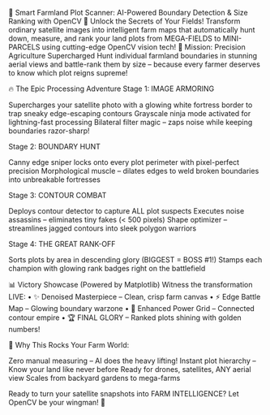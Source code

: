🌾 Smart Farmland Plot Scanner: AI-Powered Boundary Detection & Size Ranking with OpenCV
🚀 Unlock the Secrets of Your Fields!
Transform ordinary satellite images into intelligent farm maps that automatically hunt down, measure, and rank your land plots from MEGA-FIELDS to MINI-PARCELS using cutting-edge OpenCV vision tech!
🎯 Mission: Precision Agriculture Supercharged
Hunt individual farmland boundaries in stunning aerial views and battle-rank them by size – because every farmer deserves to know which plot reigns supreme!

🔥 The Epic Processing Adventure
Stage 1: IMAGE ARMORING

Supercharges your satellite photo with a glowing white fortress border to trap sneaky edge-escaping contours
Grayscale ninja mode activated for lightning-fast processing
Bilateral filter magic – zaps noise while keeping boundaries razor-sharp!

Stage 2: BOUNDARY HUNT

Canny edge sniper locks onto every plot perimeter with pixel-perfect precision
Morphological muscle – dilates edges to weld broken boundaries into unbreakable fortresses

Stage 3: CONTOUR COMBAT

Deploys contour detector to capture ALL plot suspects
Executes noise assassins – eliminates tiny fakes (< 500 pixels)
Shape optimizer – streamlines jagged contours into sleek polygon warriors

Stage 4: THE GREAT RANK-OFF

Sorts plots by area in descending glory (BIGGEST = BOSS #1!)
Stamps each champion with glowing rank badges right on the battlefield


📊 Victory Showcase (Powered by Matplotlib)
Witness the transformation LIVE:
• ✨ Denoised Masterpiece – Clean, crisp farm canvas
• ⚡ Edge Battle Map – Glowing boundary warzone
• 💪 Enhanced Power Grid – Connected contour empire
• 🏆 FINAL GLORY – Ranked plots shining with golden numbers!

🌟 Why This Rocks Your Farm World:

Zero manual measuring – AI does the heavy lifting!
Instant plot hierarchy – Know your land like never before
Ready for drones, satellites, ANY aerial view
Scales from backyard gardens to mega-farms

Ready to turn your satellite snapshots into FARM INTELLIGENCE? Let OpenCV be your wingman! 🚜
